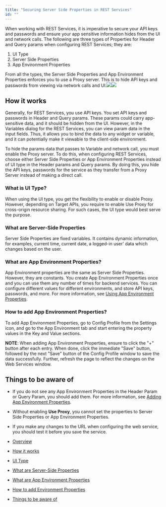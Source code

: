 ```yaml
---
title: "Securing Server Side Properties in REST Services"
id: ""
---
```


When working with REST Services, it is imperative to secure your API keys and passwords and ensure your app sensitive information hides from the UI and network calls. The following are three types of Properties for Header and Query params when configuring REST Services; they are:

1. UI Type
2. Server Side Properties
3. App Environment Properties

From all the types, the Server Side Properties and App Environment Properties enforces you to use a Proxy server. This is to hide API keys and passwords from viewing via network calls and UI.[![](https://www.wavemaker.com../assets/ServerSidePropertiesHeader.png)](https://www.wavemaker.com../assets/ServerSidePropertiesHeader.png)[![](https://www.wavemaker.com../assets/ServerSidePropertiesQuery.png)](https://www.wavemaker.com../assets/ServerSidePropertiesQuery.png)

## How it works

Generally, for REST Services, you use API keys. You set API keys and passwords in Header and Query params. These params could carry app-sensitive data, and it should be hidden from the UI. However, in the Variables dialog for the REST Services, you can view param data in the input fields. Thus, it allows you to bind the data to any widget or variable, and it can potentially make it viewable to the client-side environment.

To hide the params data that passes to Variable and network call, you must enable the Proxy server. To do this, when configuring REST Services, choose either Server Side Properties or App Environment Properties instead of UI type in the Header params and Query params. By doing this, you hide the API keys, passwords for the service as they transfer from a Proxy Server instead of making a direct call.

### What is UI Type?

When using the UI type, you get the flexibility to enable or disable Proxy. However, depending on Target APIs, you require to enable Use Proxy for cross-origin resource sharing. For such cases, the UI type would best serve the purpose.

### What are Server-Side Properties

Server Side Properties are fixed variables. It contains dynamic information, for examples, current time, current date, a logged-in user' data which changes based on the user.  

### What are App Environment Properties?

App Environment properties are the same as Server Side Properties. However, they are constants. You create App Environment Properties once and you can use them any number of times for backend services. You can configure different values for different environments, and store API keys, passwords, and more. For more information, see [Using App Environment Properties](https://www.wavemaker.com/learn/how-tos/using-app-environment-properties/). 

### How to add App Environment Properties?

To add App Environment Properties, go to Config Profile from the Settings icon, and go to the App Environment tab and start entering the property values in the Key and Value sections.

**NOTE**: When adding App Environment Properties, ensure to click the "+" button after each entry. When done, click the immediate "Save" button, followed by the next "Save" button of the Config Profile window to save the data successfully. Further, refresh the page to reflect the changes on the Web Services window.

## Things to be aware of

- If you do not see any App Environment Properties in the Header Param or Query Param, you should add them. For more information, see [Adding App Environment Properties](https://www.wavemaker.com/learn/how-tos/using-app-environment-properties/).
- Without enabling **Use Proxy**, you cannot set the properties to Server Side Properties or App Environment Properties.
- If you make any changes to the URL when configuring the web service, you should test it before you save the service. 

- [Overview](#overview)
- [How it works](#how-it-works)
- [UI Type](#ui-type)
- [What are Server-Side Properties](#server-side)
- [What are App Environment Properties](#app-env)
- [How to add Environment Properties](#adding-app-env)
- [Things to be aware of](#to-know)
